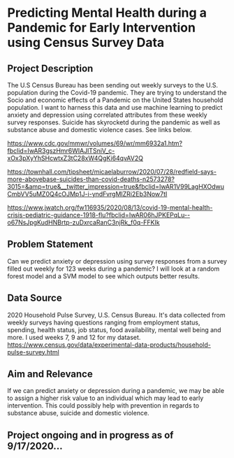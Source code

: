 # Predicting Mental Health during a Pandemic for Early Intervention using Census Survey Data


## Project Description
The U.S Census Bureau has been sending out weekly surveys to the U.S. population during the Covid-19 pandemic. They are trying to understand the Socio and economic effects of a Pandemic on the United States household population. I want to harness this data and use machine learning to predict anxiety and depression using correlated attributes from these weekly survey responses. Suicide has skyrocketd during the pandemic as well as substance abuse and domestic violence cases. See links below.

https://www.cdc.gov/mmwr/volumes/69/wr/mm6932a1.htm?fbclid=IwAR3gszHmr6WIAJlTSniV_c-xOx3pXyYhSHcwtxZ3tC28xW4QgKi64qvAV2Q

https://townhall.com/tipsheet/micaelaburrow/2020/07/28/redfield-says-more-abovebase-suicides-than-covid-deaths-n2573278?3015=&amp=true&__twitter_impression=true&fbclid=IwAR1V99LagHXOdwuCmbVV5uMZ0Q4cOJMp1J-i-yndFvrgMIZRi2Eb3Now7tI

https://www.jwatch.org/fw116935/2020/08/13/covid-19-mental-health-crisis-pediatric-guidance-1918-flu?fbclid=IwAR06hJPKEPqLu--o67NsJpgKudHNBrtp-zuDxrcaRanC3njRk_f0q-FFKIk

## Problem Statement
Can we predict anxiety or depression using survey responses from a survey filled out weekly for 123 weeks during a pandemic? I will look at a random forest model and a SVM model to see which outputs better results.

## Data Source
2020 Household Pulse Survey, U.S. Census Bureau. It's data collected from weekly surveys having questions ranging from employment status, spending, health status, job status, food availability, mental well being and more. I used weeks 7, 9 and 12 for my dataset.
https://www.census.gov/data/experimental-data-products/household-pulse-survey.html

## Aim and Relevance
If we can predict anxiety or depression during a pandemic, we may be able to assign a higher risk value to an individual which may lead to early intervention. This could possibly help with prevention in regards to substance abuse, suicide and domestic violence. 


## Project ongoing and in progress as of 9/17/2020...
